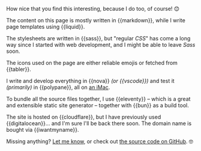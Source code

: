 How nice that you find this interesting, because I do too, of course! 😊

The content on this page is mostly written in {{markdown}}, while I write page templates using {{liquid}}.

The stylesheets are written in {{sass}}, but "regular <i>CSS</i>" has come a long way since I started with web development, and I might be able to leave <i>Sass</i> soon.

The icons used on the page are either reliable emojis or fetched from {{tabler}}.

I write and develop everything in {{nova}} <i>(or {{vscode}})</i> and test it <i>(primarily)</i> in {{polypane}}, all on [an iMac](https://www.apple.com/imac/).

To bundle all the source files together, I use {{eleventy}} – which is a great and extensible static site generator – together with {{bun}} as a build tool.

The site is hosted on {{cloudflare}}, but I have previously used {{digitalocean}}… and I'm sure I'll be back there soon. The domain name is bought via {{iwantmyname}}.

Missing anything? [Let me know](/en/contact/), or check out [the source code on GitHub](https://github.com/oscarpalmer/oscarpalmer.se). 🤓
